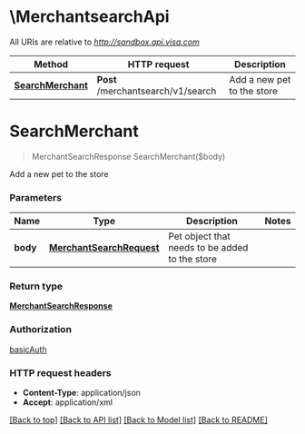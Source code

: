 # \MerchantsearchApi

All URIs are relative to *http://sandbox.api.visa.com*

Method | HTTP request | Description
------------- | ------------- | -------------
[**SearchMerchant**](MerchantsearchApi.md#SearchMerchant) | **Post** /merchantsearch/v1/search | Add a new pet to the store


# **SearchMerchant**
> MerchantSearchResponse SearchMerchant($body)

Add a new pet to the store




### Parameters

Name | Type | Description  | Notes
------------- | ------------- | ------------- | -------------
 **body** | [**MerchantSearchRequest**](MerchantSearchRequest.md)| Pet object that needs to be added to the store | 

### Return type

[**MerchantSearchResponse**](MerchantSearchResponse.md)

### Authorization

[basicAuth](../README.md#basicAuth)

### HTTP request headers

 - **Content-Type**: application/json
 - **Accept**: application/xml

[[Back to top]](#) [[Back to API list]](../README.md#documentation-for-api-endpoints) [[Back to Model list]](../README.md#documentation-for-models) [[Back to README]](../README.md)

